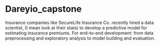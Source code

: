 # Dareyio_capstone
Insurance companies like SecureLife Insurance Co. recently hired a data scientist, (I mean look at their stats) to develop a predictive model for estimating insurance premiums. For end-to-end development: from data preprocessing and exploratory analysis to model building and evaluation.
